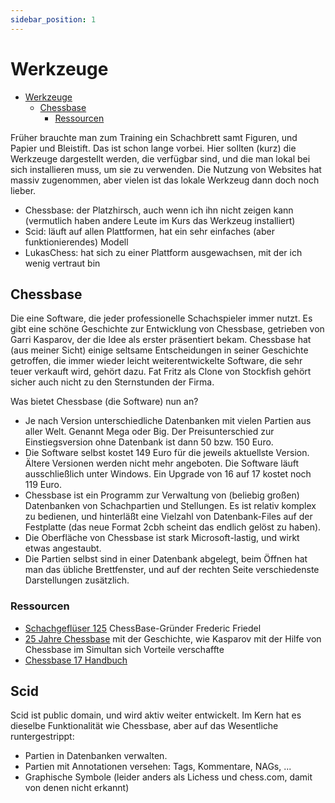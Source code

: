 ```yaml
---
sidebar_position: 1
---
```

# Werkzeuge

<!-- TOC -->
* [Werkzeuge](#werkzeuge)
  * [Chessbase](#chessbase)
    * [Ressourcen](#ressourcen)
<!-- TOC -->

Früher brauchte man zum Training ein Schachbrett samt Figuren, und Papier und Bleistift. Das ist schon lange vorbei. Hier sollten (kurz) die Werkzeuge dargestellt werden, die verfügbar sind, und die man lokal bei sich installieren muss, um sie zu verwenden. Die Nutzung von Websites hat massiv zugenommen, aber vielen ist das lokale Werkzeug dann doch noch lieber.

* Chessbase: der Platzhirsch, auch wenn ich ihn nicht zeigen kann (vermutlich haben andere Leute im Kurs das Werkzeug installiert)
* Scid: läuft auf allen Plattformen, hat ein sehr einfaches (aber funktionierendes) Modell
* LukasChess: hat sich zu einer Plattform ausgewachsen, mit der ich wenig vertraut bin

## Chessbase

Die eine Software, die jeder professionelle Schachspieler immer nutzt. Es gibt eine schöne Geschichte zur Entwicklung von Chessbase, getrieben von Garri Kasparov, der die Idee als erster präsentiert bekam. Chessbase hat (aus meiner Sicht) einige seltsame Entscheidungen in seiner Geschichte getroffen, die immer wieder leicht weiterentwickelte Software, die sehr teuer verkauft wird, gehört dazu. Fat Fritz als Clone von Stockfish gehört sicher auch nicht zu den Sternstunden der Firma.

Was bietet Chessbase (die Software) nun an?

* Je nach Version unterschiedliche Datenbanken mit vielen Partien aus aller Welt. Genannt Mega oder Big. Der Preisunterschied zur Einstiegsversion ohne Datenbank ist dann 50 bzw. 150 Euro.
* Die Software selbst kostet 149 Euro für die jeweils aktuellste Version. Ältere Versionen werden nicht mehr angeboten. Die Software läuft ausschließlich unter Windows. Ein Upgrade von 16 auf 17 kostet noch 119 Euro.
* Chessbase ist ein Programm zur Verwaltung von (beliebig großen) Datenbanken von Schachpartien und Stellungen. Es ist relativ komplex zu bedienen, und hinterläßt eine Vielzahl von Datenbank-Files auf der Festplatte (das neue Format 2cbh scheint das endlich gelöst zu haben).
* Die Oberfläche von Chessbase ist stark Microsoft-lastig, und wirkt etwas angestaubt.
* Die Partien selbst sind in einer Datenbank abgelegt, beim Öffnen hat man das übliche Brettfenster, und auf der rechten Seite verschiedenste Darstellungen zusätzlich. 

### Ressourcen

* [Schachgeflüser 125](https://www.schachgefluester.de/frederic-friedel/) ChessBase-Gründer Frederic Friedel
* [25 Jahre Chessbase](https://de.chessbase.com/post/25-jahre-chebase) mit der Geschichte, wie Kasparov mit der Hilfe von Chessbase im Simultan sich Vorteile verschaffte
* [Chessbase 17 Handbuch](https://download.chessbase.com/download/pdf/cb17-deu.pdf)

## Scid

Scid ist public domain, und wird aktiv weiter entwickelt. Im Kern hat es dieselbe Funktionalität wie Chessbase, aber auf das Wesentliche runtergestrippt:

* Partien in Datenbanken verwalten.
* Partien mit Annotationen versehen: Tags, Kommentare, NAGs, ...
* Graphische Symbole (leider anders als Lichess und chess.com, damit von denen nicht erkannt)
